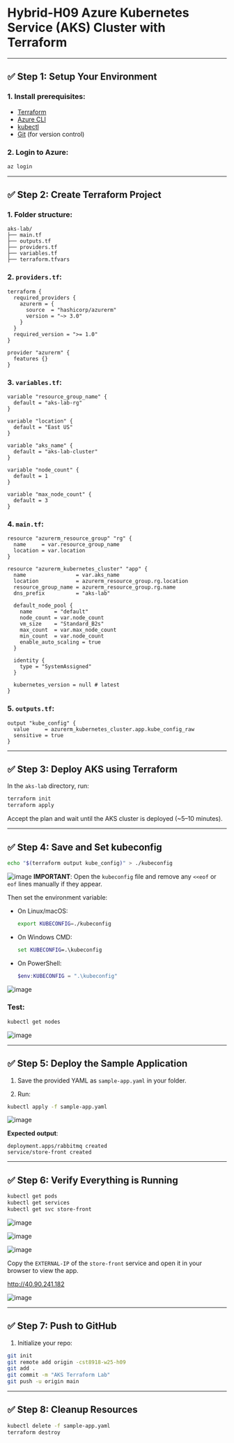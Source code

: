 # Hybrid-H09 Azure Kubernetes Service (AKS) Cluster with Terraform
---

## ✅ Step 1: Setup Your Environment

### 1. Install prerequisites:
- [Terraform](https://developer.hashicorp.com/terraform/downloads)
- [Azure CLI](https://learn.microsoft.com/en-us/cli/azure/install-azure-cli)
- [kubectl](https://kubernetes.io/docs/tasks/tools/)
- [Git](https://git-scm.com/downloads) (for version control)

### 2. Login to Azure:
```bash
az login
````

---

## ✅ Step 2: Create Terraform Project

### 1. Folder structure:

```
aks-lab/
├── main.tf
├── outputs.tf
├── providers.tf
├── variables.tf
├── terraform.tfvars
```

### 2. `providers.tf`:

```hcl
terraform {
  required_providers {
    azurerm = {
      source  = "hashicorp/azurerm"
      version = "~> 3.0"
    }
  }
  required_version = ">= 1.0"
}

provider "azurerm" {
  features {}
}
```

### 3. `variables.tf`:

```hcl
variable "resource_group_name" {
  default = "aks-lab-rg"
}

variable "location" {
  default = "East US"
}

variable "aks_name" {
  default = "aks-lab-cluster"
}

variable "node_count" {
  default = 1
}

variable "max_node_count" {
  default = 3
}
```

### 4. `main.tf`:

```hcl
resource "azurerm_resource_group" "rg" {
  name     = var.resource_group_name
  location = var.location
}

resource "azurerm_kubernetes_cluster" "app" {
  name                = var.aks_name
  location            = azurerm_resource_group.rg.location
  resource_group_name = azurerm_resource_group.rg.name
  dns_prefix          = "aks-lab"

  default_node_pool {
    name       = "default"
    node_count = var.node_count
    vm_size    = "Standard_B2s"
    max_count  = var.max_node_count
    min_count  = var.node_count
    enable_auto_scaling = true
  }

  identity {
    type = "SystemAssigned"
  }

  kubernetes_version = null # latest
}
```

### 5. `outputs.tf`:

```hcl
output "kube_config" {
  value     = azurerm_kubernetes_cluster.app.kube_config_raw
  sensitive = true
}
```

---

## ✅ Step 3: Deploy AKS using Terraform

In the `aks-lab` directory, run:

```bash
terraform init
terraform apply
```

Accept the plan and wait until the AKS cluster is deployed (\~5–10 minutes).

---

## ✅ Step 4: Save and Set kubeconfig

```bash
echo "$(terraform output kube_config)" > ./kubeconfig

```
![image](https://github.com/user-attachments/assets/9b802430-899a-4885-8235-79c8f3d81500)
**IMPORTANT**: Open the `kubeconfig` file and remove any `<<eof` or `eof` lines manually if they appear.

Then set the environment variable:

* On Linux/macOS:

  ```bash
  export KUBECONFIG=./kubeconfig
  ```
* On Windows CMD:

  ```cmd
  set KUBECONFIG=.\kubeconfig
  ```
* On PowerShell:

  ```powershell
  $env:KUBECONFIG = ".\kubeconfig"
  ```
![image](https://github.com/user-attachments/assets/ac437229-11cb-4f8a-aa58-c0e6ca5e4fa7)

### Test:

```bash
kubectl get nodes
```
![image](https://github.com/user-attachments/assets/98aaa263-da3e-4d7c-92f0-2ef3224d63be)

---

## ✅ Step 5: Deploy the Sample Application

1. Save the provided YAML as `sample-app.yaml` in your folder.

2. Run:

```bash
kubectl apply -f sample-app.yaml
```
![image](https://github.com/user-attachments/assets/c2f78c62-3ca2-45c8-b542-e760899e9801)

**Expected output**:

```
deployment.apps/rabbitmq created
service/store-front created
```

---

## ✅ Step 6: Verify Everything is Running

```bash
kubectl get pods
kubectl get services
kubectl get svc store-front
```
![image](https://github.com/user-attachments/assets/396565b1-04e5-46d9-8b40-5bf984d46448)


![image](https://github.com/user-attachments/assets/dc339a46-d592-4bbc-b639-b806d97207cc)

![image](https://github.com/user-attachments/assets/2c331089-07ba-479f-b51f-2606120cf9f4)


Copy the `EXTERNAL-IP` of the `store-front` service and open it in your browser to view the app.

http://40.90.241.182

![image](https://github.com/user-attachments/assets/49552d83-e316-4ad6-99ce-87a9c270ef8e)

---

## ✅ Step 7: Push to GitHub

1. Initialize your repo:

```bash
git init
git remote add origin -cst8918-w25-h09
git add .
git commit -m "AKS Terraform Lab"
git push -u origin main
```



---

## ✅ Step 8: Cleanup Resources

```bash
kubectl delete -f sample-app.yaml
terraform destroy
```

```

